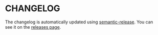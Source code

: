 # CHANGELOG

The changelog is automatically updated using
[semantic-release](https://github.com/semantic-release/semantic-release). You
can see it on the
[releases page](https://github.com/igordanchenko/yet-another-react-lightbox-lite/releases).
